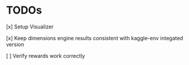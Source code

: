 # TODOs


[x] Setup Visualizer

[x] Keep dimensions engine results consistent with kaggle-env integated version

[ ] Verify rewards work correctly